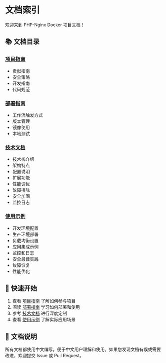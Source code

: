 # 文档索引

欢迎来到 PHP-Nginx Docker 项目文档！

## 📚 文档目录

### [项目指南](项目指南.md)
- 贡献指南
- 安全策略
- 开发指南
- 代码规范

### [部署指南](部署指南.md)
- 工作流触发方式
- 版本管理
- 镜像使用
- 本地测试

### [技术文档](技术文档.md)
- 技术栈介绍
- 架构特点
- 配置说明
- 扩展功能
- 性能调优
- 故障排除
- 安全加固
- 监控日志

### [使用示例](使用示例.md)
- 开发环境配置
- 生产环境部署
- 负载均衡设置
- 应用集成示例
- 监控和日志
- 安全最佳实践
- 故障恢复
- 性能优化

## 🚀 快速开始

1. 查看 [项目指南](项目指南.md) 了解如何参与项目
2. 阅读 [部署指南](部署指南.md) 学习如何部署和使用
3. 参考 [技术文档](技术文档.md) 进行深度定制
4. 查看 [使用示例](使用示例.md) 了解实际应用场景

## 📖 文档说明

所有文档都使用中文编写，便于中文用户理解和使用。如果您发现文档有误或需要改进，欢迎提交 Issue 或 Pull Request。
